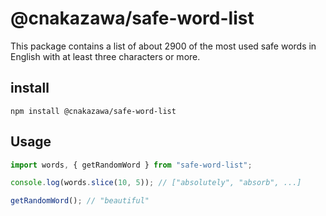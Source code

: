 # @cnakazawa/safe-word-list

This package contains a list of about 2900 of the most used safe words in English with at least three characters or more.

## install

```
npm install @cnakazawa/safe-word-list
```

## Usage

```js
import words, { getRandomWord } from "safe-word-list";

console.log(words.slice(10, 5)); // ["absolutely", "absorb", ...]

getRandomWord(); // "beautiful"
```
